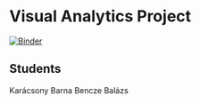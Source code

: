 # Visual Analytics Project
[![Binder](http://mybinder.org/badge.svg)](http://mybinder.org:/repo/himamis/va-lab-project)
## Students
Karácsony Barna
Bencze Balázs